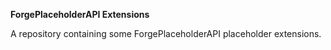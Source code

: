 **ForgePlaceholderAPI Extensions**

A repository containing some ForgePlaceholderAPI placeholder extensions.